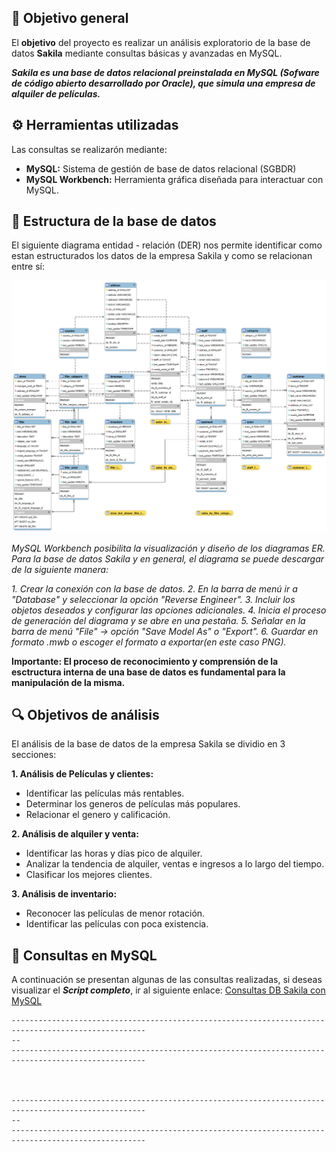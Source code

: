 ## :round_pushpin: Objetivo general

El **objetivo** del proyecto es realizar un análisis exploratorio de la base de datos **Sakila** mediante consultas básicas y avanzadas en MySQL.

***Sakila es una base de datos relacional preinstalada en MySQL (Sofware de código abierto desarrollado por Oracle), que simula una empresa de alquiler de películas.***

## :gear: Herramientas utilizadas

Las consultas se realizarón mediante:

- **MySQL:** Sistema de gestión de base de datos relacional (SGBDR)
- **MySQL Workbench:** Herramienta gráfica diseñada para interactuar con MySQL. 

## :open_file_folder: Estructura de la base de datos

El siguiente diagrama entidad - relación (DER) nos permite identificar como estan estructurados los datos de la empresa Sakila y como se relacionan entre sí: 

![DER](https://github.com/Johanna-Rojas/BD_SAKILA/blob/main/SAKILA_ER_Diagram.png)

*MySQL Workbench posibilita la visualización y diseño de los diagramas ER.* 
*Para la base de datos Sakila y en general, el diagrama se puede descargar de la siguiente manera:*

*1. Crear la conexión con la base de datos.*
*2. En la barra de menú ir a "Database" y seleccionar la opción "Reverse Engineer".*
*3. Incluir los objetos deseados y configurar las opciones adicionales.*
*4. Inicia el proceso de generación del diagrama y se abre en una pestaña.*
*5. Señalar en la barra de menú "File" -> opción "Save Model As" o "Export".*
*6. Guardar en formato .mwb o escoger el formato a exportar(en este caso PNG).*

**Importante: El proceso de reconocimiento y comprensión de la esctructura interna de una base de datos es fundamental para la manipulación de la misma.**

## :mag: Objetivos de análisis

El análisis de la base de datos de la empresa Sakila se dividio en 3 secciones:

**1. Análisis de Películas y clientes:**

- Identificar las películas más rentables.
- Determinar los generos de películas más populares.
- Relacionar el genero y calificación.

**2. Análisis de alquiler y venta:**

- Identificar las horas y días pico de alquiler.
- Analizar la tendencia de alquiler, ventas e ingresos a lo largo del tiempo.
- Clasificar los mejores clientes.

**3. Análisis de inventario:**

- Reconocer las películas de menor rotación.
- Identificar las películas con poca existencia.

## :bookmark_tabs: Consultas en MySQL

A continuación se presentan algunas de las consultas realizadas, si deseas visualizar el ***Script completo***, ir al siguiente enlace: [Consultas DB Sakila con MySQL]()

~~~
----------------------------------------------------------------------------------------------------
-- 
----------------------------------------------------------------------------------------------------



----------------------------------------------------------------------------------------------------
-- 
----------------------------------------------------------------------------------------------------


~~~